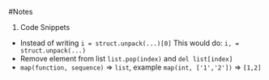 #Notes
1. Code Snippets

* Instead of writing `i = struct.unpack(...)[0]` This would do: `i, = struct.unpack(...)`
* Remove element from list `list.pop(index)` and `del list[index]`
* `map(function, sequence)` => `list`, example `map(int, ['1','2'])` => `[1,2]`
